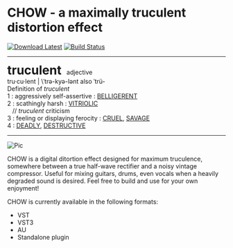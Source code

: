 # CHOW - a maximally truculent distortion effect 

[![Download Latest](https://img.shields.io/badge/download-latest-blue.svg)](https://github.com/jatinchowdhury18/CHOW/releases/latest)
[![Build Status](https://travis-ci.com/jatinchowdhury18/CHOW.svg?branch=master)](https://travis-ci.com/jatinchowdhury18/CHOW)

---

<span style="font-size:2em;">**truculent**</span> &nbsp; adjective<br/>
tru·​cu·​lent | \ˈtrə-kyə-lənt also ˈtrü-  \
Definition of *truculent*<br/>
1 : aggressively self-assertive : <span style="text-decoration:underline">BELLIGERENT</span><br/>
2 : scathingly harsh : <span style="text-decoration:underline">VITRIOLIC</span><br/>
&nbsp;&nbsp;&nbsp;// *truculent* criticism<br/>
3 : feeling or displaying ferocity : <span style="text-decoration:underline">CRUEL</span>, <span style="text-decoration:underline">SAVAGE</span><br/>
4 : <span style="text-decoration:underline">DEADLY</span>, <span style="text-decoration:underline">DESTRUCTIVE</span><br/>

---

![Pic](https://raw.githubusercontent.com/jatinchowdhury18/CHOW/master/screenshot.PNG)

CHOW is a digital ditortion effect designed for maximum truculence, somewhere between a true half-wave rectifier and a noisy vintage compressor. Useful for mixing guitars, drums, even vocals when a heavily degraded sound is desired. Feel free to build and use for your own enjoyment!

CHOW is currently available in the following formats:
  - VST
  - VST3
  - AU
  - Standalone plugin